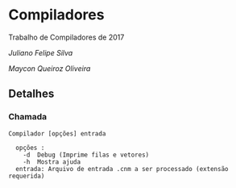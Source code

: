 # Compiladores
Trabalho de Compiladores de 2017

*Juliano Felipe Silva*

*Maycon Queiroz Oliveira*

## Detalhes
### Chamada
```
Compilador [opções] entrada

  opções :
    -d  Debug (Imprime filas e vetores)
    -h  Mostra ajuda
  entrada: Arquivo de entrada .cnm a ser processado (extensão requerida)
```
